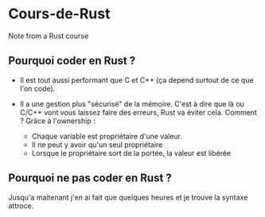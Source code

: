 # Cours-de-Rust
Note from a Rust course

## Pourquoi coder en Rust ?
- Il est tout aussi performant que C et C++ (ça depend surtout de ce que l'on code).

- Il a une gestion plus "sécurisé" de la mémoire. C'est à dire que là ou C/C++ vont vous laissez faire des erreurs, Rust va éviter cela.
Comment ? Grâce à l'ownership :
    - Chaque variable est propriétaire d'une valeur.
    - Il ne peut y avoir qu'un seul propriétaire
    - Lorsque le propriétaire sort de la portée, la valeur est libérée


## Pourquoi ne pas coder en Rust ?
Jusqu'a maitenant j'en ai fait que quelques heures et je trouve la syntaxe attroce.
